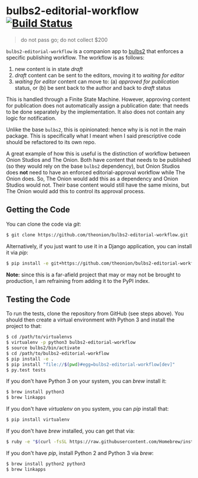 # bulbs2-editorial-workflow [![Build Status](https://travis-ci.org/theonion/bulbs2-editorial-workflow.svg?branch=master)](https://travis-ci.org/theonion/bulbs2-editorial-workflow)

> do not pass go; do not collect $200

`bulbs2-editorial-workflow` is a companion app to [bulbs2](https://github.com/theonion/bulbs2) that enforces a specific 
publishing workflow. The workflow is as follows:

1. new content is in state _draft_
2. _draft_ content can be sent to the editors, moving it to _waiting for editor_ 
3. _waiting for editor_ content can move to: (a) _approved for publication_ status, or (b) be sent back to the author and back to _draft_ status

This is handled through a Finite State Machine. However, approving content for publication does not automatically 
assign a publication date: that needs to be done separately by the implementation. It also does not contain any logic 
for notification.

Unlike the base `bulbs2`, this is opinionated: hence why is is not in the main package. This is specifically what I 
meant when I said prescriptive code should be refactored to its own repo.

A great example of how this is useful is the distinction of workflow between Onion Studios and The Onion. Both have 
content that needs to be published (so they would rely on the base `bulbs2` dependency), but Onion Studios does __not__ 
need to have an enforced editorial-approval workflow while The Onion does. So, The Onion would add this as a 
dependency and Onion Studios would not. Their base content would still have the same mixins, but The Onion would 
add this to control its approval process.


## Getting the Code

You can clone the code via _git_:

```bash
$ git clone https://github.com/theonion/bulbs2-editorial-workflow.git
```

Alternatively, if you just want to use it in a Django application, you can install it via _pip_:

```bash
$ pip install -e git+https://github.com/theonion/bulbs2-editorial-workflow.git#egg=bulbs2-editorial-workflow
```

__Note:__ since this is a far-afield project that may or may not be brought to production, I am refraining from adding 
it to the PyPI index.


## Testing the Code

To run the tests, clone the repository from GitHub (see steps above). You should then create a virtual environment with 
Python 3 and install the project to that:

```bash
$ cd /path/to/virtualenvs
$ virtualenv -p python3 bulbs2-editorial-workflow
$ source bulbs2/bin/activate
$ cd /path/to/bulbs2-editorial-workflow
$ pip install -e .
$ pip install "file://$(pwd)#egg=bulbs2-editorial-workflow[dev]"
$ py.test tests
```

If you don't have Python 3 on your system, you can _brew_ install it:

```bash
$ brew install python3
$ brew linkapps
```

If you don't have _virtualenv_ on you system, you can _pip_ install that:

```bash
$ pip install virtualenv
```

If you don't have _brew_ installed, you can get that via:

```bash
$ ruby -e "$(curl -fsSL https://raw.githubusercontent.com/Homebrew/install/master/install)"
```

If you don't have _pip_, install Python 2 and Python 3 via _brew_:

```bash
$ brew install python2 python3
$ brew linkapps
```
